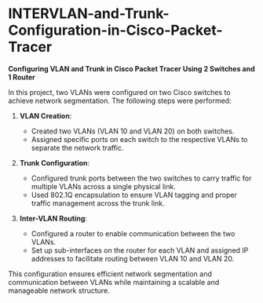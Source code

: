 # INTERVLAN-and-Trunk-Configuration-in-Cisco-Packet-Tracer

**Configuring VLAN and Trunk in Cisco Packet Tracer Using 2 Switches and 1 Router**

In this project, two VLANs were configured on two Cisco switches to achieve network segmentation. The following steps were performed:

1. **VLAN Creation**:
   - Created two VLANs (VLAN 10 and VLAN 20) on both switches.
   - Assigned specific ports on each switch to the respective VLANs to separate the network traffic.

2. **Trunk Configuration**:
   - Configured trunk ports between the two switches to carry traffic for multiple VLANs across a single physical link.
   - Used 802.1Q encapsulation to ensure VLAN tagging and proper traffic management across the trunk link.

3. **Inter-VLAN Routing**:
   - Configured a router to enable communication between the two VLANs.
   - Set up sub-interfaces on the router for each VLAN and assigned IP addresses to facilitate routing between VLAN 10 and VLAN 20.

This configuration ensures efficient network segmentation and communication between VLANs while maintaining a scalable and manageable network structure.
